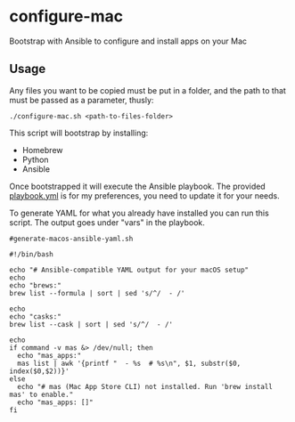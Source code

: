 # configure-mac

Bootstrap with Ansible to configure and install apps on your Mac

## Usage 

Any files you want to be copied must be put in a folder, and the path to that must be passed as a parameter, thusly:
```
./configure-mac.sh <path-to-files-folder>
```

This script will bootstrap by installing:
- Homebrew
- Python
- Ansible

Once bootstrapped it will execute the Ansible playbook.
The provided [playbook.yml](playbook.yml) is for my preferences, you need to update it for your needs.

To generate YAML for what you already have installed you can run this script. The output goes under "vars" in the playbook.

```
#generate-macos-ansible-yaml.sh

#!/bin/bash

echo "# Ansible-compatible YAML output for your macOS setup"
echo
echo "brews:"
brew list --formula | sort | sed 's/^/  - /'

echo
echo "casks:"
brew list --cask | sort | sed 's/^/  - /'

echo
if command -v mas &> /dev/null; then
  echo "mas_apps:"
  mas list | awk '{printf "  - %s  # %s\n", $1, substr($0, index($0,$2))}'
else
  echo "# mas (Mac App Store CLI) not installed. Run 'brew install mas' to enable."
  echo "mas_apps: []"
fi

```